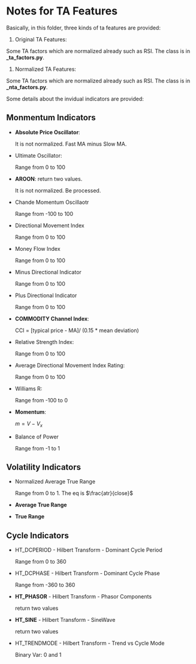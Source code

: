 # Notes for TA Features

Basically, in this folder, three kinds of ta features are provided:

1. Original TA Features:

Some TA factors which are normalized already such as RSI. The class is in **_ta_factors.py**.

1. Normalized TA Features:

Some TA factors which are normalized already such as RSI. The class is in **_nta_factors.py**.



Some details about the invidual indicators are provided: 

## Monmentum Indicators

* **Absolute Price Oscillator**:

    It is not normalized. Fast MA minus Slow MA.

* Ultimate Oscillator:

    Range from 0 to 100

* **AROON**: return two values.

    It is not normalized. Be processed.

* Chande Momentum Oscillaotr

    Range from -100 to 100

* Directional Movement Index

    Range from 0 to 100

* Money Flow Index

    Range from 0 to 100

* Minus Directional Indicator

    Range from 0 to 100

* Plus Directional Indicator

    Range from 0 to 100

* **COMMODITY Channel Index**:

    CCI = [typical price - MA]/ (0.15 * mean deviation)

* Relative Strength Index:

    Range from 0 to 100

* Average Directional Movement Index Rating:

    Range from 0 to 100

* Williams R:

    Range from -100 to 0

* **Momentum**:

    $m=V-V_x$

* Balance of Power

    Range from -1 to 1

## Volatility Indicators

* Normalized Average True Range

    Range from 0 to 1. The eq is $\frac{atr}{close}$

* **Average True Range**

* **True Range**

## Cycle Indicators

* HT_DCPERIOD - Hilbert Transform - Dominant Cycle Period

    Range from 0 to 360

* HT_DCPHASE - Hilbert Transform - Dominant Cycle Phase

    Range from -360 to 360

* **HT_PHASOR** - Hilbert Transform - Phasor Components

    return two values

* **HT_SINE** - Hilbert Transform - SineWave

    return two values

* HT_TRENDMODE - Hilbert Transform - Trend vs Cycle Mode

    Binary Var: 0 and 1
